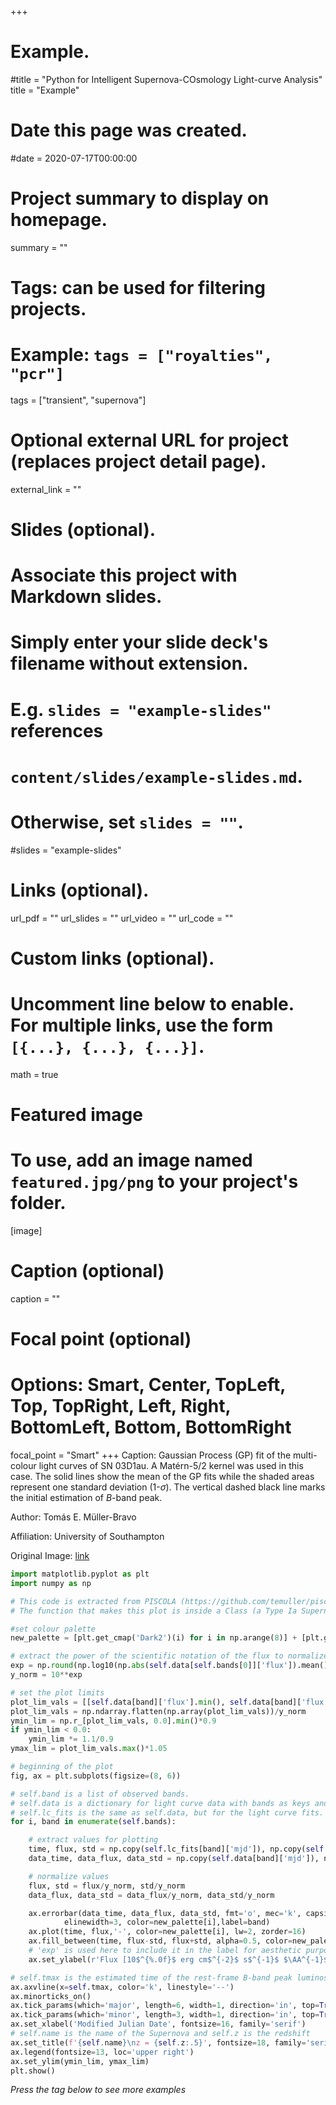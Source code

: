 +++
# Example.
#title = "Python for Intelligent Supernova-COsmology Light-curve Analysis"
title = "Example"

# Date this page was created.
#date = 2020-07-17T00:00:00

# Project summary to display on homepage.
summary = ""

# Tags: can be used for filtering projects.
# Example: `tags = ["royalties", "pcr"]`
tags = ["transient", "supernova"]

# Optional external URL for project (replaces project detail page).
external_link = ""

# Slides (optional).
#   Associate this project with Markdown slides.
#   Simply enter your slide deck's filename without extension.
#   E.g. `slides = "example-slides"` references 
#   `content/slides/example-slides.md`.
#   Otherwise, set `slides = ""`.
#slides = "example-slides"

# Links (optional).
url_pdf = ""
url_slides = ""
url_video = ""
url_code = ""

# Custom links (optional).
#   Uncomment line below to enable. For multiple links, use the form `[{...}, {...}, {...}]`.

math = true
# Featured image
# To use, add an image named `featured.jpg/png` to your project's folder. 
[image]
  # Caption (optional)
  caption = ""
  
  # Focal point (optional)
  # Options: Smart, Center, TopLeft, Top, TopRight, Left, Right, BottomLeft, Bottom, BottomRight
  focal_point = "Smart"
+++
Caption: Gaussian Process (GP) fit of the multi-colour light curves of SN 03D1au. A Matérn-5/2 kernel was used in this case. The solid lines show the mean of the GP fits while the shaded areas represent one standard deviation (1-$\sigma$). The vertical dashed black line marks the initial estimation of $B$-band peak.

Author: Tomás E. Müller-Bravo  

Affiliation: University of Southampton  

Original Image: [link](https://piscola.readthedocs.io/en/latest/examples/basic_example.html)


```python
import matplotlib.pyplot as plt
import numpy as np

# This code is extracted from PISCOLA (https://github.com/temuller/piscola, piscola/sn.py).
# The function that makes this plot is inside a Class (a Type Ia Supernova object). This is a modified version of the actual code.

#set colour palette
new_palette = [plt.get_cmap('Dark2')(i) for i in np.arange(8)] + [plt.get_cmap('Set1')(i) for i in np.arange(8)]

# extract the power of the scientific notation of the flux to normalize the values
exp = np.round(np.log10(np.abs(self.data[self.bands[0]]['flux']).mean()), 0)
y_norm = 10**exp

# set the plot limits
plot_lim_vals = [[self.data[band]['flux'].min(), self.data[band]['flux'].max()] for band in self.bands]
plot_lim_vals = np.ndarray.flatten(np.array(plot_lim_vals))/y_norm
ymin_lim = np.r_[plot_lim_vals, 0.0].min()*0.9
if ymin_lim < 0.0:
    ymin_lim *= 1.1/0.9
ymax_lim = plot_lim_vals.max()*1.05

# beginning of the plot
fig, ax = plt.subplots(figsize=(8, 6))

# self.band is a list of observed bands.
# self.data is a dictionary for light curve data with bands as keys and dictionaries as values with 'mjd', 'flux' and 'std' as keys.
# self.lc_fits is the same as self.data, but for the light curve fits.
for i, band in enumerate(self.bands):

	# extract values for plotting	
	time, flux, std = np.copy(self.lc_fits[band]['mjd']), np.copy(self.lc_fits[band]['flux']), np.copy(self.lc_fits[band]['std'])
	data_time, data_flux, data_std = np.copy(self.data[band]['mjd']), np.copy(self.data[band]['flux']), np.copy(self.data[band]['flux_err'])

	# normalize values
	flux, std = flux/y_norm, std/y_norm
	data_flux, data_std = data_flux/y_norm, data_std/y_norm

	ax.errorbar(data_time, data_flux, data_std, fmt='o', mec='k', capsize=3, capthick=2, ms=8,
		    elinewidth=3, color=new_palette[i],label=band)
	ax.plot(time, flux,'-', color=new_palette[i], lw=2, zorder=16)
	ax.fill_between(time, flux-std, flux+std, alpha=0.5, color=new_palette[i])
	# 'exp' is used here to include it in the label for aesthetic purposes
	ax.set_ylabel(r'Flux [10$^{%.0f}$ erg cm$^{-2}$ s$^{-1}$ $\AA^{-1}$]'%exp, fontsize=16, family='serif')

# self.tmax is the estimated time of the rest-frame B-band peak luminosity
ax.axvline(x=self.tmax, color='k', linestyle='--')
ax.minorticks_on()
ax.tick_params(which='major', length=6, width=1, direction='in', top=True, right=True, labelsize=16)
ax.tick_params(which='minor', length=3, width=1, direction='in', top=True, right=True, labelsize=16)
ax.set_xlabel('Modified Julian Date', fontsize=16, family='serif')
# self.name is the name of the Supernova and self.z is the redshift
ax.set_title(f'{self.name}\nz = {self.z:.5}', fontsize=18, family='serif')
ax.legend(fontsize=13, loc='upper right')
ax.set_ylim(ymin_lim, ymax_lim)
plt.show()

```

_Press the tag below to see more examples_
